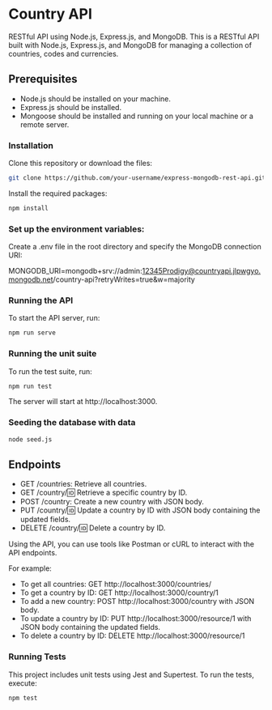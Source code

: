 
# Country API

RESTful API using Node.js, Express.js, and MongoDB.
This is a RESTful API built with Node.js, Express.js, and MongoDB for managing a collection of countries, codes and currencies.

## Prerequisites
- Node.js should be installed on your machine.
- Express.js should be installed.
- Mongoose should be installed and running on your local machine or a remote server.

### Installation
Clone this repository or download the files:

```bash
git clone https://github.com/your-username/express-mongodb-rest-api.git
```
Install the required packages:

``` bash
npm install
```
### Set up the environment variables:

Create a .env file in the root directory and specify the MongoDB connection URI:

MONGODB_URI=mongodb+srv://admin:12345Prodigy@countryapi.jlpwgyo.mongodb.net/country-api?retryWrites=true&w=majority

### Running the API
To start the API server, run:

```bash
npm run serve
```

### Running the unit suite
To run the test suite, run:

```bash
npm run test
``` 

The server will start at http://localhost:3000.

### Seeding the database with data

```bash
node seed.js
```

## Endpoints
- GET /countries: Retrieve all countries.
- GET /country/:id: Retrieve a specific country by ID.
- POST /country: Create a new country with JSON body.
- PUT /country/:id: Update a country by ID with JSON body containing the updated fields.
- DELETE /country/:id: Delete a country by ID.

Using the API, you can use tools like Postman or cURL to interact with the API endpoints.

For example:

- To get all countries: GET http://localhost:3000/countries/
- To get a country by ID: GET http://localhost:3000/country/1
- To add a new country: POST http://localhost:3000/country with JSON body.
- To update a country by ID: PUT http://localhost:3000/resource/1 with JSON body containing the updated fields.
- To delete a country by ID: DELETE http://localhost:3000/resource/1

### Running Tests
This project includes unit tests using Jest and Supertest. To run the tests, execute:

```bash
npm test
```